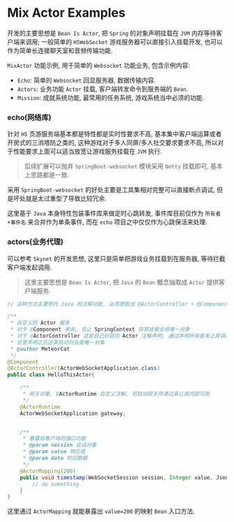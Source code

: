 # Mix Actor Examples #

开发的主要思想是 `Bean Is Actor`, 把 `Spring` 的对象声明挂载在 `JVM` 内存等待客户端来调用; 
一般简单的 `H5WebSocket` 游戏服务器可以直接引入挂载开发, 也可以作为简单长连接聊天室和音频传输功能.

`MixActor` 功能示例, 用于简单的 `Websocket` 功能业务, 包含示例内容:
* `Echo`: 简单的 `Websocket` 回显服务器, 数据传输内容.
* `Actors`: 业务功能 `Actor` 挂载, 客户端转发命令到服务端的 `Bean`.
* `Mission`: 成就系统功能, 最常用的任务系统, 游戏系统当中必须的功能.


### echo(网络库) ###

针对 `H5` 页游服务端基本都是特性都是实时性要求不高, 基本集中客户端运算或者开房式的三消塔防之类的, 
这种游戏对于多人同屏/多人社交要求要求不高, 所以对于性能要求上面可以适当放宽让游戏服务挂载在 `JVM` 执行.

> 后续扩展可以抛弃 `SpringBoot-websocket` 模块采用 `Netty` 挂载即可, 基本上思路都是一致.

采用 `SpringBoot-websocket` 的好处主要是工具集相对完整可以直接断点调试, 但是坏处就是太过重型了导致比较冗余.

这里基于 `Java` 本身特性包装事件库来做定时心跳转发, 事件库目前仅作为 `所有者+事件名` 来合并作为单条事件, 
而在 `echo` 项目之中仅仅作为心跳保活来处理.


### actors(业务代理) ###

可以参考 `Skynet` 的开发思想, 这里只是简单把游戏业务挂载到在服务器, 等待拦截客户端发起调用.

> 这里主要思想是 `Bean Is Actor`, 把 `Java` 的 `Bean` 概念抽取成 `Actor` 提供客户端服务.

```java
// 这种方式主要依托 Java 的注解功能, 从而提取出 @ActorController + @Component 做快速开发

/**
 * 自定义的 Actor 服务
 * 对于 @Component 来说, 会让 SpringContext 将其挂载全局唯一对象
 * 对于 @ActorController 这是自己封装的 Actor 注解声明, 通过声明所有者来让其调用
 * 这里声明之后这类启动将会是唯一对象
 * @author MeteorCat
 */
@Component
@ActorController(ActorWebSocketApplication.class)
public class HelloThisActor{

    /**
     * 网关对象, @ActorRuntime 自定义注解, 把启动网关传递过来让其内部可用
     */
    @ActorRuntime
    ActorWebSocketApplication gateway;


    /**
     * 暴露给客户端的接口功能
     * @param session 会话对象
     * @param value 响应值
     * @param data 响应数据
     */
    @ActorMapping(200)
    public void timestamp(WebSocketSession session, Integer value, JsonNode data){
        // do something
    }
}
```

这里通过 `ActorMapping` 就能暴露出 `value=200` 的映射 `Bean` 入口方法.




